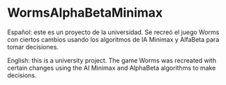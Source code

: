 # WormsAlphaBetaMinimax
Español: este es un proyecto de la universidad. Se recreó el juego Worms con ciertos cambios usando los algoritmos de IA Minimax y AlfaBeta para tomar decisiones.

English: this is a university project. The game Worms was recreated with certain changes using the AI Minimax and AlphaBeta algorithms to make decisions. 

